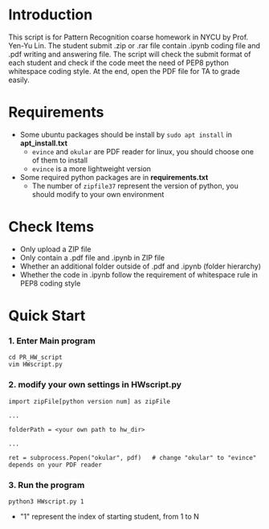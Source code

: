 # Introduction
This script is for Pattern Recognition coarse homework in NYCU by Prof. Yen-Yu Lin. 
The student submit .zip or .rar file contain .ipynb coding file and .pdf writing and answering file. The script will check the submit format of each student and check if the code meet the need of PEP8 python whitespace coding style. At the end, open the PDF file for TA to grade easily.

# Requirements
- Some ubuntu packages should be install by `sudo apt install` in **apt_install.txt**
    - `evince` and `okular` are PDF reader for linux, you should choose one of them to install
    - `evince` is a more lightweight version
- Some required python packages are in **requirements.txt**
    - The number of `zipfile37` represent the version of python, you should modify to your own environment

# Check Items
- Only upload a ZIP file
- Only contain a .pdf file and .ipynb in ZIP file
- Whether an additional folder outside of .pdf and .ipynb (folder hierarchy)
- Whether the code in .ipynb follow the requirement of whitespace rule in PEP8 coding style

# Quick Start
### 1. Enter Main program
```
cd PR_HW_script
vim HWscript.py
```

### 2. modify your own settings in **HWscript.py**
```
import zipFile[python version num] as zipFile

...

folderPath = <your own path to hw_dir>

...

ret = subprocess.Popen("okular", pdf)   # change "okular" to "evince" depends on your PDF reader
```

### 3. Run the program
```
python3 HWscript.py 1
```
- "1" represent the index of starting student, from 1 to N
